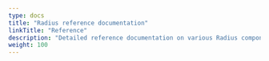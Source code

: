 ```yaml
---
type: docs
title: "Radius reference documentation"
linkTitle: "Reference"
description: "Detailed reference documentation on various Radius components"
weight: 100
---
```


